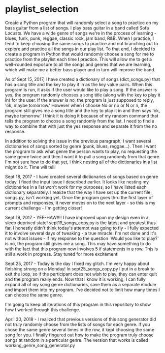 # playlist_selection
Create a Python program that will randomly select a song to practice on my bass guitar from a list of songs.
I play bass guitar in a band called Sofa Locusts. We have a wide genre of songs we're in the process of learning - blues, funk, punk, reggae, classic rock, jam band, R&B. When I practice, I tend to keep choosing the same songs to practice and not branching out to explore and practice all the songs in our play list. To that end, I decided to create a program in Python that would randomly choose a song for me to practice from the playlist each time I practice. This will allow me to get a well-rounded exposure to all the songs and genres that we are learning, which will make me a better bass player and in turn will improve the band. 

As of Sept 15, 2017, I have created a dictionary of songs (dict_songs.py) that has a song title and the key to play it in as the key value pairs. When this program is run, it asks if the user would like to play a song. If the answer is yes, the program randomly chooses a song title (along with the key to play it in) for the user. If the answer is no, the program is just supposed to reply, 'ok, maybe tomorrow.' However when I choose No or no or N or n, the program still gives me a song title and the key to play it in and then says 'ok, maybe tomorrow.' I think it is doing it because of my random command that tells the program to choose a song randomly from the list. I need to find a way to combine that with just the yes response and separate it from the no response.

In addition to solving the issue in the previous paragraph, I want several dictionaries of songs sorted by genre (punk, blues, reggae...). Then I want the program to ask what genre the person wants to play, no requesting the same genre twice and then I want it to pull a song randomly from that genre. I'm not sure how to do that yet, I think nesting all of the dictionaries in a list might do it. Time will tell!

Sept 18, 2017 - I have created several dictionaries of songs based on genre today. I fixed the input issue I described earlier. It looks like nesting my dictionaries in a list won't work for my purposes, so I have listed each dictionary separately. I realize that the way I have set up the current file, songs.py, isn't working yet. Once the program goes thru the first layer of prompts and responses, it never moves on to the next layer - so this is my current challenge - I'm getting closer!

Sept 19, 2017 - YEE-HAW!!!! I have improved upon my design even in a sleep deprived state! sept19_songs_copy.py is the latest and greatest thus far. I honestly didn't think today's attempt was going to fly - I fully expected it to involve several days of tweaking - a true miracle. I'm not done and it's not without issues - if my response to the question 'Would you like to play?' is no, the program still gives me a song. This may have something to do with the fact that this program now involves 5 if statements in a row. This is still a work in progress. Stay tuned for more excitement! 

Sept 25, 2017 - Today is the day I fixed my glitch. I'm very happy about finishing strong on a Monday! In sept25_songs_copy.py I put in a break to exit the loop, so if the participant does not wish to play, they can enter quit and the program really ends. Now that I know it is working, I can fully expand all of my song genre dictionaries, save them as a separate module and import them into my program. I've decided not to limit how many times I can choose the same genre. 

I'm going to keep all iterations of this program in this repository to show how I worked through this challenge.

April 30, 2018 - I realized that previous versions of this song generator did not truly randomly choose from the lists of songs for each genre. If you chose the same genre several times in the row, it kept choosing the same song for you. I finally fingured out how to make the program truly choose songs at random in a particular genre. The version that works is called working_genre_song_generator.py 
